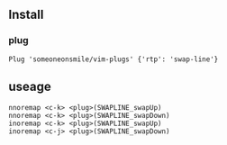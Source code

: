 ## Install

### plug

```
Plug 'someoneonsmile/vim-plugs' {'rtp': 'swap-line'}
```

## useage

```
nnoremap <c-k> <plug>(SWAPLINE_swapUp)
nnoremap <c-k> <plug>(SWAPLINE_swapDown)
inoremap <c-k> <plug>(SWAPLINE_swapUp)
inoremap <c-j> <plug>(SWAPLINE_swapDown)
```
